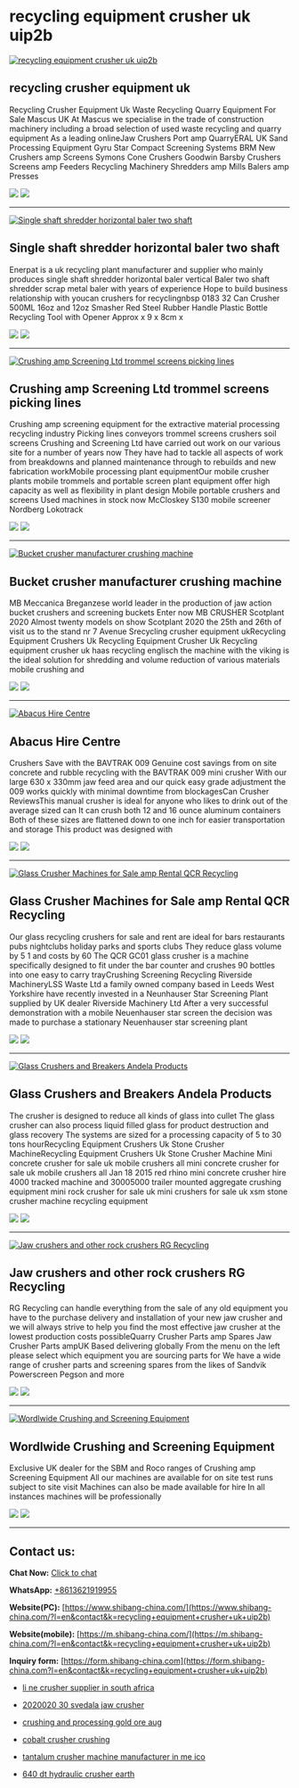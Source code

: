 # recycling equipment crusher uk uip2b

<a href="https://swt.shibang-china.com/?l=en&img&k=recycling+equipment+crusher+uk+uip2b" target="_blank">![recycling equipment crusher uk uip2b](http://static.shibang-china.com/all-800x300/1135.jpg)</a>

## recycling crusher equipment uk
Recycling Crusher Equipment Uk Waste Recycling Quarry Equipment For Sale Mascus UK At Mascus we specialise in the trade of construction machinery including a broad selection of used waste recycling and quarry equipment As a leading onlineJaw Crushers Port amp QuarryERAL UK Sand Processing Equipment Gyru Star Compact Screening Systems BRM New Crushers amp Screens Symons Cone Crushers Goodwin Barsby Crushers Screens amp Feeders Recycling Machinery Shredders amp Mills Balers amp Presses


<a href="https://whatsapp.shibangsoft.com/WhatsApp.php" target="_blank" title="WhatsApp">![](http://static.shibang-china.com/icon/whatsapp.png)</a> <a href="https://swt.shibang-china.com/?l=en&icon&k=recycling+equipment+crusher+uk+uip2b" target="_blank">![](http://static.shibang-china.com/icon/chat-en.png)</a>

---

<a href="https://swt.shibang-china.com/?l=en&img&k=recycling+equipment+crusher+uk+uip2b" target="_blank">![Single shaft shredder horizontal baler two shaft](http://static.shibang-china.com/all-800x300/124.jpg)</a>

## Single shaft shredder horizontal baler two shaft
Enerpat is a uk recycling plant manufacturer and supplier who mainly produces single shaft shredder horizontal baler vertical Baler two shaft shredder scrap metal baler with years of experience Hope to build business relationship with youcan crushers for recyclingnbsp 0183 32 Can Crusher 500ML 16oz and 12oz Smasher Red Steel Rubber Handle Plastic Bottle Recycling Tool with Opener Approx x 9 x 8cm x


<a href="https://whatsapp.shibangsoft.com/WhatsApp.php" target="_blank" title="WhatsApp">![](http://static.shibang-china.com/icon/whatsapp.png)</a> <a href="https://swt.shibang-china.com/?l=en&icon&k=recycling+equipment+crusher+uk+uip2b" target="_blank">![](http://static.shibang-china.com/icon/chat-en.png)</a>

---

<a href="https://swt.shibang-china.com/?l=en&img&k=recycling+equipment+crusher+uk+uip2b" target="_blank">![Crushing amp Screening Ltd trommel screens picking lines](http://static.shibang-china.com/all-800x300/213.jpg)</a>

## Crushing amp Screening Ltd trommel screens picking lines
Crushing amp screening equipment for the extractive material processing recycling industry Picking lines conveyors trommel screens crushers soil screens Crushing and Screening Ltd have carried out work on our various site for a number of years now They have had to tackle all aspects of work from breakdowns and planned maintenance through to rebuilds and new fabrication workMobile processing plant equipmentOur mobile crusher plants mobile trommels and portable screen plant equipment offer high capacity as well as flexibility in plant design Mobile portable crushers and screens Used machines in stock now McCloskey S130 mobile screener Nordberg Lokotrack


<a href="https://whatsapp.shibangsoft.com/WhatsApp.php" target="_blank" title="WhatsApp">![](http://static.shibang-china.com/icon/whatsapp.png)</a> <a href="https://swt.shibang-china.com/?l=en&icon&k=recycling+equipment+crusher+uk+uip2b" target="_blank">![](http://static.shibang-china.com/icon/chat-en.png)</a>

---

<a href="https://swt.shibang-china.com/?l=en&img&k=recycling+equipment+crusher+uk+uip2b" target="_blank">![Bucket crusher manufacturer crushing machine](http://static.shibang-china.com/all-800x300/385.jpg)</a>

## Bucket crusher manufacturer crushing machine
MB Meccanica Breganzese world leader in the production of jaw action bucket crushers and screening buckets Enter now MB CRUSHER Scotplant 2020 Almost twenty models on show Scotplant 2020 the 25th and 26th of visit us to the stand nr 7 Avenue Srecycling crusher equipment ukRecycling Equipment Crushers Uk Recycling Equipment Crusher Uk Recycling equipment crusher uk haas recycling englisch the machine with the viking is the ideal solution for shredding and volume reduction of various materials mobile crushing and


<a href="https://whatsapp.shibangsoft.com/WhatsApp.php" target="_blank" title="WhatsApp">![](http://static.shibang-china.com/icon/whatsapp.png)</a> <a href="https://swt.shibang-china.com/?l=en&icon&k=recycling+equipment+crusher+uk+uip2b" target="_blank">![](http://static.shibang-china.com/icon/chat-en.png)</a>

---

<a href="https://swt.shibang-china.com/?l=en&img&k=recycling+equipment+crusher+uk+uip2b" target="_blank">![Abacus Hire Centre](http://static.shibang-china.com/all-800x300/708.jpg)</a>

## Abacus Hire Centre
Crushers Save with the BAVTRAK 009 Genuine cost savings from on site concrete and rubble recycling with the BAVTRAK 009 mini crusher With our large 630 x 330mm jaw feed area and our quick easy grade adjustment the 009 works quickly with minimal downtime from blockagesCan Crusher ReviewsThis manual crusher is ideal for anyone who likes to drink out of the average sized can It can crush both 12 and 16 ounce aluminum containers Both of these sizes are flattened down to one inch for easier transportation and storage This product was designed with


<a href="https://whatsapp.shibangsoft.com/WhatsApp.php" target="_blank" title="WhatsApp">![](http://static.shibang-china.com/icon/whatsapp.png)</a> <a href="https://swt.shibang-china.com/?l=en&icon&k=recycling+equipment+crusher+uk+uip2b" target="_blank">![](http://static.shibang-china.com/icon/chat-en.png)</a>

---

<a href="https://swt.shibang-china.com/?l=en&img&k=recycling+equipment+crusher+uk+uip2b" target="_blank">![Glass Crusher Machines for Sale amp Rental QCR Recycling](http://static.shibang-china.com/all-800x300/943.jpg)</a>

## Glass Crusher Machines for Sale amp Rental QCR Recycling
Our glass recycling crushers for sale and rent are ideal for bars restaurants pubs nightclubs holiday parks and sports clubs They reduce glass volume by 5 1 and costs by 60 The QCR GC01 glass crusher is a machine specifically designed to fit under the bar counter and crushes 90 bottles into one easy to carry trayCrushing Screening Recycling Riverside MachineryLSS Waste Ltd a family owned company based in Leeds West Yorkshire have recently invested in a Neunhauser Star Screening Plant supplied by UK dealer Riverside Machinery Ltd After a very successful demonstration with a mobile Neuenhauser star screen the decision was made to purchase a stationary Neuenhauser star screening plant


<a href="https://whatsapp.shibangsoft.com/WhatsApp.php" target="_blank" title="WhatsApp">![](http://static.shibang-china.com/icon/whatsapp.png)</a> <a href="https://swt.shibang-china.com/?l=en&icon&k=recycling+equipment+crusher+uk+uip2b" target="_blank">![](http://static.shibang-china.com/icon/chat-en.png)</a>

---

<a href="https://swt.shibang-china.com/?l=en&img&k=recycling+equipment+crusher+uk+uip2b" target="_blank">![Glass Crushers and Breakers Andela Products](http://static.shibang-china.com/all-800x300/618.jpg)</a>

## Glass Crushers and Breakers Andela Products
The crusher is designed to reduce all kinds of glass into cullet The glass crusher can also process liquid filled glass for product destruction and glass recovery The systems are sized for a processing capacity of 5 to 30 tons hourRecycling Equipment Crushers Uk Stone Crusher MachineRecycling Equipment Crushers Uk Stone Crusher Machine Mini concrete crusher for sale uk mobile crushers all mini concrete crusher for sale uk mobile crushers all Jan 18 2015 red rhino mini concrete crusher hire 4000 tracked machine and 30005000 trailer mounted aggregate crushing equipment mini rock crusher for sale uk mini crushers for sale uk xsm stone crusher machine recycling equipment


<a href="https://whatsapp.shibangsoft.com/WhatsApp.php" target="_blank" title="WhatsApp">![](http://static.shibang-china.com/icon/whatsapp.png)</a> <a href="https://swt.shibang-china.com/?l=en&icon&k=recycling+equipment+crusher+uk+uip2b" target="_blank">![](http://static.shibang-china.com/icon/chat-en.png)</a>

---

<a href="https://swt.shibang-china.com/?l=en&img&k=recycling+equipment+crusher+uk+uip2b" target="_blank">![Jaw crushers and other rock crushers RG Recycling](http://static.shibang-china.com/all-800x300/562.jpg)</a>

## Jaw crushers and other rock crushers RG Recycling
RG Recycling can handle everything from the sale of any old equipment you have to the purchase delivery and installation of your new jaw crusher and we will always strive to help you find the most effective jaw crusher at the lowest production costs possibleQuarry Crusher Parts amp Spares Jaw Crusher Parts ampUK Based delivering globally From the menu on the left please select which equipment you are sourcing parts for We have a wide range of crusher parts and screening spares from the likes of Sandvik Powerscreen Pegson and more


<a href="https://whatsapp.shibangsoft.com/WhatsApp.php" target="_blank" title="WhatsApp">![](http://static.shibang-china.com/icon/whatsapp.png)</a> <a href="https://swt.shibang-china.com/?l=en&icon&k=recycling+equipment+crusher+uk+uip2b" target="_blank">![](http://static.shibang-china.com/icon/chat-en.png)</a>

---

<a href="https://swt.shibang-china.com/?l=en&img&k=recycling+equipment+crusher+uk+uip2b" target="_blank">![Wordlwide Crushing and Screening Equipment](http://static.shibang-china.com/all-800x300/74.jpg)</a>

## Wordlwide Crushing and Screening Equipment
Exclusive UK dealer for the SBM and Roco ranges of Crushing amp Screening Equipment All our machines are available for on site test runs subject to site visit Machines can also be made available for hire In all instances machines will be professionally

<a href="https://whatsapp.shibangsoft.com/WhatsApp.php" target="_blank" title="WhatsApp">![](http://static.shibang-china.com/icon/whatsapp.png)</a> <a href="https://swt.shibang-china.com/?l=en&icon&k=recycling+equipment+crusher+uk+uip2b" target="_blank">![](http://static.shibang-china.com/icon/chat-en.png)</a>

---
## Contact us:

**Chat Now:** [Click to chat](https://swt.shibang-china.com?l=en&contact&k=recycling+equipment+crusher+uk+uip2b)

**WhatsApp:**  [+8613621919955](https://whatsapp.shibangsoft.com/WhatsApp.php)

**Website(PC):** [https://www.shibang-china.com/](https://www.shibang-china.com/?l=en&contact&k=recycling+equipment+crusher+uk+uip2b)

**Website(mobile):** [https://m.shibang-china.com/](https://m.shibang-china.com/?l=en&contact&k=recycling+equipment+crusher+uk+uip2b)

**Inquiry form:** [https://form.shibang-china.com](https://form.shibang-china.com?l=en&contact&k=recycling+equipment+crusher+uk+uip2b)

* [li ne crusher supplier in south africa](../170/li%20ne%20crusher%20supplier%20in%20south%20africa.md)

* [2020020 30 svedala jaw crusher](../167/2020020%2030%20svedala%20jaw%20crusher.md)

* [crushing and processing gold ore aug](../165/crushing%20and%20processing%20gold%20ore%20aug.md)

* [cobalt crusher crushing](../169/cobalt%20crusher%20crushing.md)

* [tantalum crusher machine manufacturer in me ico](../169/tantalum%20crusher%20machine%20manufacturer%20in%20me%20ico.md)

* [640 dt hydraulic crusher earth](../169/640%20dt%20hydraulic%20crusher%20earth.md)